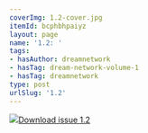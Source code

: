 ```yaml
---
coverImg: 1.2-cover.jpg
itemId: bcphbhpaiyz
layout: page
name: '1.2: '
tags:
- hasAuthor: dreamnetwork
- hasTag: dream-network-volume-1
- hasTag: dreamnetwork
type: post
urlSlug: '1.2'
---
```

<img class="card-img" src="../images/1.2-rect.jpg"/><a href="../files/pdfs/Volume_1/1.2_Dream_Network_Bulletin_Vol.1_Issue_2.pdf" download="">Download issue 1.2</a>